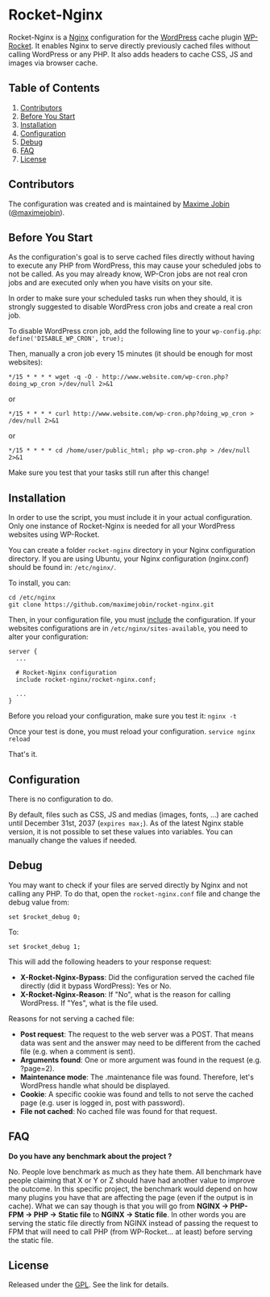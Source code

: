 Rocket-Nginx
============

Rocket-Nginx is a [Nginx](http://nginx.org) configuration for the [WordPress](http://wordpress.org) cache plugin [WP-Rocket](http://wp-rocket.me). It enables Nginx to serve directly previously cached files without calling WordPress or any PHP. It also adds headers to cache CSS, JS and images via browser cache.

## <a name='toc'>Table of Contents</a>

  1. [Contributors](#contributors)
  1. [Before You Start](#before)
  1. [Installation](#installation)
  1. [Configuration](#configuration)
  1. [Debug](#debug)
  1. [FAQ](#css)
  1. [License](#license)

## <a name='contributors'>Contributors</a>

The configuration was created and is maintained by [Maxime Jobin](http://www.maximejobin.com) ([@maximejobin](http://twitter.com/maximejobin)).

## <a name='before'>Before You Start</a>
As the configuration's goal is to serve cached files directly without having to execute any PHP from WordPress, this may cause your scheduled jobs to not be called.  As you may already know, WP-Cron jobs are not real cron jobs and are executed only when you have visits on your site.

In order to make sure your scheduled tasks run when they should, it is strongly suggested to disable WordPress cron jobs and create a real cron job.

To disable WordPress cron job, add the following line to your `wp-config.php`:
`define('DISABLE_WP_CRON', true);`

Then, manually a cron job every 15 minutes (it should be enough for most websites):

`*/15 * * * * wget -q -O - http://www.website.com/wp-cron.php?doing_wp_cron >/dev/null 2>&1`

or

`*/15 * * * * curl http://www.website.com/wp-cron.php?doing_wp_cron > /dev/null 2>&1`

or

`*/15 * * * * cd /home/user/public_html; php wp-cron.php > /dev/null 2>&1`

Make sure you test that your tasks still run after this change!

## <a name='installation'>Installation</a>

In order to use the script, you must include it in your actual configuration.  Only one instance of Rocket-Nginx is needed for all your WordPress websites using WP-Rocket.

You can create a folder `rocket-nginx` directory in your Nginx configuration directory. If you are using Ubuntu, your Nginx configuration (nginx.conf) should be found in: `/etc/nginx/`.

To install, you can:
  ```
  cd /etc/nginx
  git clone https://github.com/maximejobin/rocket-nginx.git
  ```

Then, in your configuration file, you must [include](http://nginx.org/en/docs/ngx_core_module.html#include) the configuration. If your websites configurations are in `/etc/nginx/sites-available`, you need to alter your configuration:

```
server {
  ...
  
  # Rocket-Nginx configuration
  include rocket-nginx/rocket-nginx.conf;
  
  ...
}
```

Before you reload your configuration, make sure you test it:
`nginx -t`

Once your test is done, you must reload your configuration.
`service nginx reload`

That's it.

## <a name='configuration'>Configuration</a>
There is no configuration to do.

By default, files such as CSS, JS and medias (images, fonts, ...) are cached until December 31st, 2037 (`expires max;`). As of the latest Nginx stable version, it is not possible to set these values into variables. You can manually change the values if needed.

## <a name='debug'>Debug</a>
You may want to check if your files are served directly by Nginx and not calling any PHP. To do that, open the `rocket-nginx.conf` file and change the debug value from:

`set $rocket_debug 0;`

To:

`set $rocket_debug 1;`

This will add the following headers to your response request:
  * **X-Rocket-Nginx-Bypass**: Did the configuration served the cached file directly (did it bypass WordPress): Yes or No.
  * **X-Rocket-Nginx-Reason**: If "No", what is the reason for calling WordPress.  If "Yes", what is the file used.


Reasons for not serving a cached file:
  * **Post request**: The request to the web server was a POST. That means data was sent and the answer may need to be different from the cached file (e.g. when a comment is sent).
  * **Arguments found**: One or more argument was found in the request (e.g. ?page=2).
  * **Maintenance mode**: The .maintenance file was found. Therefore, let's WordPress handle what should be displayed.
  * **Cookie**: A specific cookie was found and tells to not serve the cached page (e.g. user is logged in, post with password).
  * **File not cached**: No cached file was found for that request.

## <a name='faq'>FAQ</a>

**<a name='faq_benchmark'>Do you have any benchmark about the project ?</a>**

No. People love benchmark as much as they hate them. All benchmark have people claiming that X or Y or Z should have had another value to improve the outcome.  In this specific project, the benchmark would depend on how many plugins you have that are affecting the page (even if the output is in cache). What we can say though is that you will go from **NGINX &#8594; PHP-FPM &#8594; PHP &#8594; Static file** to **NGINX &#8594; Static file**. In other words you are serving the static file directly from NGINX instead of passing the request to FPM that will need to call PHP (from WP-Rocket... at least) before serving the static file.

## <a name='license'>License</a>
Released under the [GPL](http://www.gnu.org/licenses/gpl.html). See the link for details.
